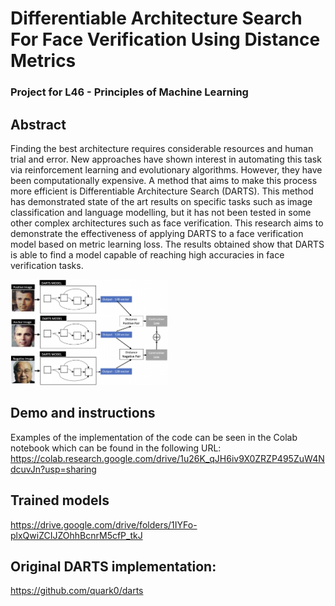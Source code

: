 # Differentiable Architecture Search For Face Verification Using Distance Metrics
### Project for L46 - Principles of Machine Learning


## Abstract
Finding the best architecture requires considerable resources and human trial and error. New approaches have shown interest in automating this task via reinforcement learning and evolutionary algorithms. However, they have been computationally expensive. A method that aims to make this process more efficient is Differentiable Architecture Search (DARTS). This method has demonstrated state of the art results on specific tasks such as image classification and language modelling, but it has not been tested in some other complex architectures such as face verification. This research aims to demonstrate the effectiveness of applying DARTS to a face verification model based on metric learning loss. The results obtained show that DARTS is able to find a model capable of reaching high accuracies in face verification tasks.

<img width="50%" src="./img/model-diagram.png" />

## Demo and instructions
Examples of the implementation of the code can be seen in the Colab notebook which can be found in the following URL: https://colab.research.google.com/drive/1u26K_qJH6iv9X0ZRZP495ZuW4NdcuvJn?usp=sharing

## Trained models
https://drive.google.com/drive/folders/1IYFo-plxQwiZCIJZOhhBcnrM5cfP_tkJ

## Original DARTS implementation: 
https://github.com/quark0/darts